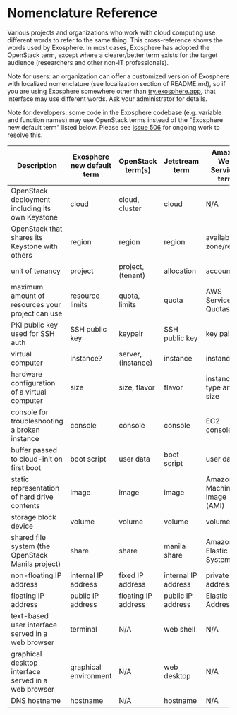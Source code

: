 # Nomenclature Reference

Various projects and organizations who work with cloud computing use different words to refer to the same thing. This cross-reference shows the words used by Exosphere. In most cases, Exosphere has adopted the OpenStack term, except where a clearer/better term exists for the target audience (researchers and other non-IT professionals).

Note for users: an organization can offer a customized version of Exosphere with localized nomenclature (see localization section of README.md), so if you are using Exosphere somewhere other than [try.exosphere.app](https://try.exosphere.app), that interface may use different words. Ask your administrator for details.

Note for developers: some code in the Exosphere codebase (e.g. variable and function names) may use OpenStack terms instead of the "Exosphere new default term" listed below. Please see [issue 506](https://gitlab.com/exosphere/exosphere/-/issues/506) for ongoing work to resolve this.


| Description                                         | Exosphere new default term | OpenStack term(s)   | Jetstream term         | Amazon Web Services term   |
|-----------------------------------------------------|----------------------------|---------------------|------------------------|----------------------------|
| OpenStack deployment including its own Keystone     | cloud                      | cloud, cluster      | cloud                  | N/A                        |
| OpenStack that shares its Keystone with others      | region                     | region              | region                 | availability zone/region   |
| unit of tenancy                                     | project                    | project, (tenant)   | allocation             | account                    |
| maximum amount of resources your project can use    | resource limits            | quota, limits       | quota                  | AWS Service Quotas         |
| PKI public key used for SSH auth                    | SSH public key             | keypair             | SSH public key         | key pair                   |
| virtual computer                                    | instance?                  | server, (instance)  | instance               | instance                   |
| hardware configuration of a virtual computer        | size                       | size, flavor        | flavor                 | instance type and size     |
| console for troubleshooting a broken instance       | console                    | console             | console                | EC2 console                |
| buffer passed to cloud-init on first boot           | boot script                | user data           | boot script            | user data                  |
| static representation of hard drive contents        | image                      | image               | image                  | Amazon Machine Image (AMI) |
| storage block device                                | volume                     | volume              | volume                 | volume                     |
| shared file system (the OpenStack Manila project)   | share                      | share               | manila share           | Amazon Elastic File System |
| non-floating IP address                             | internal IP address        | fixed IP address    | internal IP address    | private IPv4 address       |
| floating IP address                                 | public IP address          | floating IP address | public IP address      | Elastic IP Address         |
| text-based user interface served in a web browser   | terminal                   | N/A                 | web shell              | N/A                        |
| graphical desktop interface served in a web browser | graphical environment      | N/A                 | web desktop            | N/A                        |
| DNS hostname                                        | hostname                   | N/A                 | hostname               | N/A                        |
